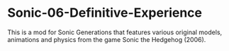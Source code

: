 # Sonic-06-Definitive-Experience

This is a mod for Sonic Generations that features various original models, animations and physics from the game Sonic the Hedgehog (2006).
